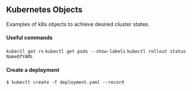 ## Kubernetes Objects
Examples of k8s objects to achieve desired cluster states.

#### Useful commands
```kubectl get rs```
```kubectl get pods --show-labels```
```kubectl rollout status NameOfYAML```

#### Create a deployment
```$ kubectl create -f deployment.yaml --record```
